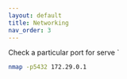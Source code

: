 ```yaml
---
layout: default
title: Networking
nav_order: 3
---
```


Check a particular port for serve `
```bash
nmap -p5432 172.29.0.1
```
